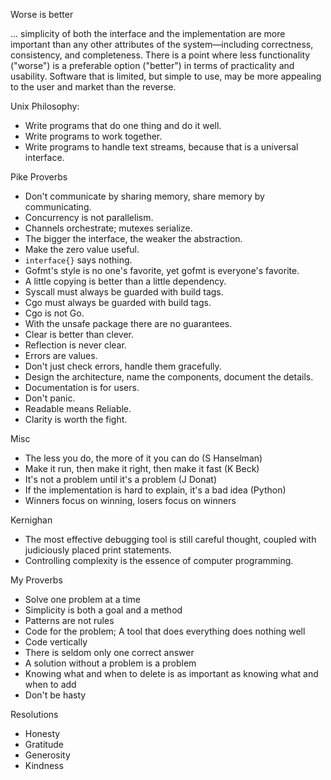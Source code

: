 Worse is better

... simplicity of both the interface and the implementation are more important than any other attributes of the system—including correctness, consistency, and completeness. There is a point where less functionality ("worse") is a preferable option ("better") in terms of practicality and usability. Software that is limited, but simple to use, may be more appealing to the user and market than the reverse.

Unix Philosophy:

  - Write programs that do one thing and do it well.
  - Write programs to work together.
  - Write programs to handle text streams, because that is a universal interface.

Pike Proverbs

  - Don't communicate by sharing memory, share memory by communicating.
  - Concurrency is not parallelism.
  - Channels orchestrate; mutexes serialize.
  - The bigger the interface, the weaker the abstraction.
  - Make the zero value useful.
  - `interface{}` says nothing.
  - Gofmt's style is no one's favorite, yet gofmt is everyone's favorite.
  - A little copying is better than a little dependency.
  - Syscall must always be guarded with build tags.
  - Cgo must always be guarded with build tags.
  - Cgo is not Go.
  - With the unsafe package there are no guarantees.
  - Clear is better than clever.
  - Reflection is never clear.
  - Errors are values.
  - Don't just check errors, handle them gracefully.
  - Design the architecture, name the components, document the details.
  - Documentation is for users.
  - Don't panic.
  - Readable means Reliable.
  - Clarity is worth the fight.

Misc

  - The less you do, the more of it you can do (S Hanselman)
  - Make it run, then make it right, then make it fast (K Beck)
  - It's not a problem until it's a problem (J Donat)
  - If the implementation is hard to explain, it's a bad idea (Python)
  - Winners focus on winning, losers focus on winners

Kernighan

  - The most effective debugging tool is still careful thought, coupled with judiciously placed print statements.
  - Controlling complexity is the essence of computer programming.

My Proverbs

  - Solve one problem at a time
  - Simplicity is both a goal and a method
  - Patterns are not rules
  - Code for the problem; A tool that does everything does nothing well
  - Code vertically
  - There is seldom only one correct answer
  - A solution without a problem is a problem
  - Knowing what and when to delete is as important as knowing what and when to add
  - Don't be hasty

Resolutions

  - Honesty
  - Gratitude
  - Generosity
  - Kindness

